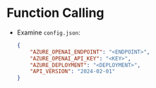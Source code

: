# Function Calling

- Examine `config.json`:

    ```json
    {
        "AZURE_OPENAI_ENDPOINT": "<ENDPOINT>",
        "AZURE_OPENAI_API_KEY": "<KEY>",
        "AZURE_DEPLOYMENT": "<DEPLOYMENT>",
        "API_VERSION": "2024-02-01"
    }
    ```